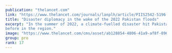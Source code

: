 ```yaml
---
publication: "thelancet.com"
link: "https://www.thelancet.com/journals/lanplh/article/PIIS2542-5196(22)00240-6/fulltext"
title: "Disaster diplomacy in the wake of the 2022 Pakistan floods"
excerpt: "In the summer of 2022, a climate-fuelled disaster hit Pakistan on a scale not seen
before in the region."
image: "https://www.thelancet.com/cms/asset/ab128854-4806-41a9-af8f-896b4516fd0a/fx1.jpg"
group: pro
rank: 17
---
```

